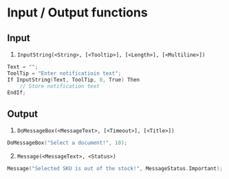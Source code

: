 # Input / Output functions

## Input
1. `InputString(<String>, [<Tooltip>], [<Length>], [<Multiline>])`
```cpp
Text = "";
ToolTip = "Enter notificatioin text";
If InputString(Text, ToolTip, 0, True) Then
    // Store notification text
EndIf;
```

## Output
1. `DoMessageBox(<MessageText>, [<Timeout>], [<Title>])`
```cpp
DoMessageBox("Select a document!", 10);
```
2. `Message(<MessageText>, <Status>)`
```cpp
Message("Selected SKU is out of the stock!", MessageStatus.Important);
```
